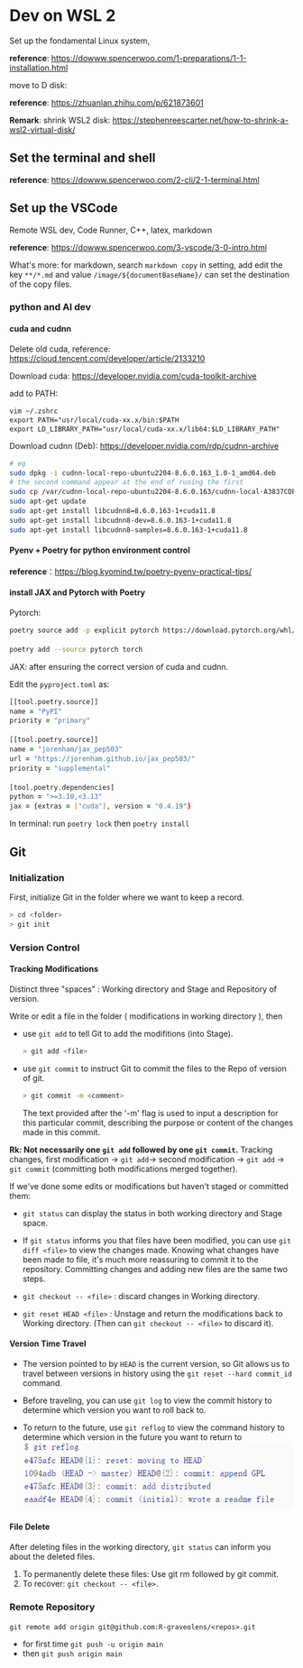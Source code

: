 # Dev on WSL 2
Set up the fondamental Linux system,

**reference**: https://dowww.spencerwoo.com/1-preparations/1-1-installation.html

move to D disk: 

**reference**: https://zhuanlan.zhihu.com/p/621873601

**Remark**: shrink WSL2 disk: https://stephenreescarter.net/how-to-shrink-a-wsl2-virtual-disk/

## Set the terminal and shell

**reference**: https://dowww.spencerwoo.com/2-cli/2-1-terminal.html

## Set up the VSCode
Remote WSL dev, Code Runner, C++, latex, markdown

**reference**: https://dowww.spencerwoo.com/3-vscode/3-0-intro.html

What's more:
for markdown, search `markdown copy` in setting, add edit the key `**/*.md` and value `/image/${documentBaseName}/` can set the destination of the copy files.
### python and AI dev

#### cuda and cudnn

Delete old cuda, reference: 
https://cloud.tencent.com/developer/article/2133210

Download cuda:
https://developer.nvidia.com/cuda-toolkit-archive

add to PATH: 
```
vim ~/.zshrc
export PATH="usr/local/cuda-xx.x/bin:$PATH
export LD_LIBRARY_PATH="usr/local/cuda-xx.x/lib64:$LD_LIBRARY_PATH"
```

Download cudnn (Deb):
https://developer.nvidia.com/rdp/cudnn-archive
```zsh
# eg
sudo dpkg -i cudnn-local-repo-ubuntu2204-8.6.0.163_1.0-1_amd64.deb
# the second command appear at the end of runing the first
sudo cp /var/cudnn-local-repo-ubuntu2204-8.6.0.163/cudnn-local-A3837CDF-keyring.gpg /usr/share/keyrings/
sudo apt-get update
sudo apt-get install libcudnn8=8.6.0.163-1+cuda11.8
sudo apt-get install libcudnn8-dev=8.6.0.163-1+cuda11.8
sudo apt-get install libcudnn8-samples=8.6.0.163-1+cuda11.8
```
#### Pyenv + Poetry for python environment control

**reference**：https://blog.kyomind.tw/poetry-pyenv-practical-tips/

#### install JAX and Pytorch with Poetry

Pytorch:
```zsh
poetry source add -p explicit pytorch https://download.pytorch.org/whl/cpu

poetry add --source pytorch torch
```

JAX:
after ensuring the correct version of cuda and cudnn. 

Edit the `pyproject.toml` as:

```zsh
[[tool.poetry.source]]
name = "PyPI"
priority = "primary"

[[tool.poetry.source]]
name = "jorenham/jax_pep503"
url = "https://jorenham.github.io/jax_pep503/"
priority = "supplemental"

[tool.poetry.dependencies]
python = ">=3.10,<3.13"
jax = {extras = ["cuda"], version = "0.4.19"}
```
In terminal: run
`poetry lock` then
`poetry install`

## Git

### Initialization

First, initialize Git in the folder where we want to keep a record.

```zsh
> cd <folder>
> git init
```

### Version Control

#### Tracking Modifications

Distinct three "spaces" : Working directory and Stage and Repository of version.

Write or edit a file in the folder ( modifications in working directory ), then

* use `git add` to tell Git to add the modifitions (into Stage).
  
    ```zsh
    > git add <file>
    ```

* use `git commit` to instruct Git to commit the files to the Repo of version of git.

    ```zsh
    > git commit -m <comment>
    ```

    The text provided after the '-m' flag is used to input a description for this particular commit, describing the purpose or content of the changes made in this commit.

**Rk: Not necessarily one `git add` followed by one `git commit`.**
Tracking changes, first modification -> `git add`-> second modification -> `git add` -> `git commit` (committing both modifications merged together).

If we've done some edits or modifications but haven't staged or committed them:

* `git status` can display the status in both working directory and Stage space.

* If `git status` informs you that files have been modified, you can use `git diff <file>` to view the changes made. Knowing what changes have been made to file, it's much more reassuring to commit it to the repository. Committing changes and adding new files are the same two steps.
* `git checkout -- <file>` : discard changes in Working directory.
* `git reset HEAD <file>` : Unstage and return the modifications back to Working directory. (Then can `git checkout -- <file>` to discard it).

#### Version Time Travel

* The version pointed to by `HEAD` is the current version, so Git allows us to travel between versions in history using the `git reset --hard commit_id` command.

* Before traveling, you can use `git log` to view the commit history to determine which version you want to roll back to.
  
* To return to the future, use `git reflog` to view the command history to determine which version in the future you want to return to
![Alt text](image/WSLGuide/image.png)

#### File Delete

After deleting files in the working directory, `git status` can inform you about the deleted files.

1. To permanently delete these files: Use git rm followed by git commit.
2. To recover: `git checkout -- <file>`.

### Remote Repository

```git remote add origin git@github.com:R-graveolens/<repos>.git```

* for first time ```git push -u origin main```
* then ```git push origin main```
